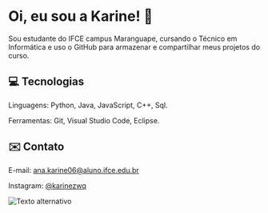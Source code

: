 # Oi, eu sou a Karine! 👋
Sou estudante do IFCE campus Maranguape, cursando o Técnico em Informática e uso o GitHub para armazenar e compartilhar meus projetos do curso.

## 💻 Tecnologias
Linguagens: Python, Java, JavaScript, C++, Sql.

Ferramentas: Git, Visual Studio Code, Eclipse.

## ✉️ Contato
E-mail: ana.karine06@aluno.ifce.edu.br

Instagram: [@karinezwq](https://www.instagram.com/karinezwq/)

![Texto alternativo](https://media.tenor.com/eNVQ1fZNV4gAAAAM/billie-eilish-billie.gif)
